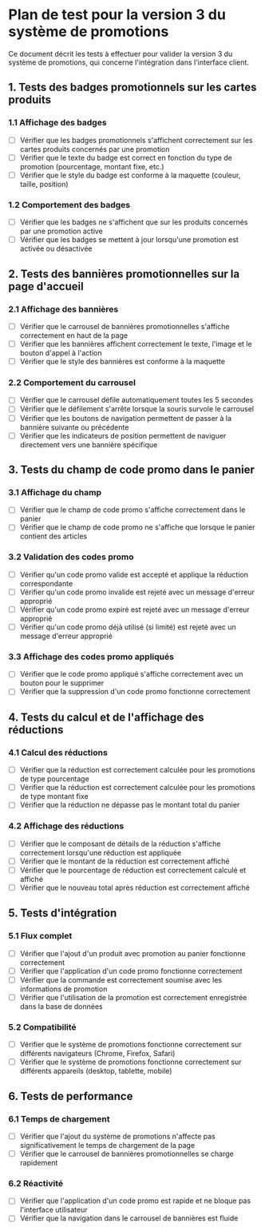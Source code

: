 # Plan de test pour la version 3 du système de promotions

Ce document décrit les tests à effectuer pour valider la version 3 du système de promotions, qui concerne l'intégration dans l'interface client.

## 1. Tests des badges promotionnels sur les cartes produits

### 1.1 Affichage des badges
- [ ] Vérifier que les badges promotionnels s'affichent correctement sur les cartes produits concernés par une promotion
- [ ] Vérifier que le texte du badge est correct en fonction du type de promotion (pourcentage, montant fixe, etc.)
- [ ] Vérifier que le style du badge est conforme à la maquette (couleur, taille, position)

### 1.2 Comportement des badges
- [ ] Vérifier que les badges ne s'affichent que sur les produits concernés par une promotion active
- [ ] Vérifier que les badges se mettent à jour lorsqu'une promotion est activée ou désactivée

## 2. Tests des bannières promotionnelles sur la page d'accueil

### 2.1 Affichage des bannières
- [ ] Vérifier que le carrousel de bannières promotionnelles s'affiche correctement en haut de la page
- [ ] Vérifier que les bannières affichent correctement le texte, l'image et le bouton d'appel à l'action
- [ ] Vérifier que le style des bannières est conforme à la maquette

### 2.2 Comportement du carrousel
- [ ] Vérifier que le carrousel défile automatiquement toutes les 5 secondes
- [ ] Vérifier que le défilement s'arrête lorsque la souris survole le carrousel
- [ ] Vérifier que les boutons de navigation permettent de passer à la bannière suivante ou précédente
- [ ] Vérifier que les indicateurs de position permettent de naviguer directement vers une bannière spécifique

## 3. Tests du champ de code promo dans le panier

### 3.1 Affichage du champ
- [ ] Vérifier que le champ de code promo s'affiche correctement dans le panier
- [ ] Vérifier que le champ de code promo ne s'affiche que lorsque le panier contient des articles

### 3.2 Validation des codes promo
- [ ] Vérifier qu'un code promo valide est accepté et applique la réduction correspondante
- [ ] Vérifier qu'un code promo invalide est rejeté avec un message d'erreur approprié
- [ ] Vérifier qu'un code promo expiré est rejeté avec un message d'erreur approprié
- [ ] Vérifier qu'un code promo déjà utilisé (si limité) est rejeté avec un message d'erreur approprié

### 3.3 Affichage des codes promo appliqués
- [ ] Vérifier que le code promo appliqué s'affiche correctement avec un bouton pour le supprimer
- [ ] Vérifier que la suppression d'un code promo fonctionne correctement

## 4. Tests du calcul et de l'affichage des réductions

### 4.1 Calcul des réductions
- [ ] Vérifier que la réduction est correctement calculée pour les promotions de type pourcentage
- [ ] Vérifier que la réduction est correctement calculée pour les promotions de type montant fixe
- [ ] Vérifier que la réduction ne dépasse pas le montant total du panier

### 4.2 Affichage des réductions
- [ ] Vérifier que le composant de détails de la réduction s'affiche correctement lorsqu'une réduction est appliquée
- [ ] Vérifier que le montant de la réduction est correctement affiché
- [ ] Vérifier que le pourcentage de réduction est correctement calculé et affiché
- [ ] Vérifier que le nouveau total après réduction est correctement affiché

## 5. Tests d'intégration

### 5.1 Flux complet
- [ ] Vérifier que l'ajout d'un produit avec promotion au panier fonctionne correctement
- [ ] Vérifier que l'application d'un code promo fonctionne correctement
- [ ] Vérifier que la commande est correctement soumise avec les informations de promotion
- [ ] Vérifier que l'utilisation de la promotion est correctement enregistrée dans la base de données

### 5.2 Compatibilité
- [ ] Vérifier que le système de promotions fonctionne correctement sur différents navigateurs (Chrome, Firefox, Safari)
- [ ] Vérifier que le système de promotions fonctionne correctement sur différents appareils (desktop, tablette, mobile)

## 6. Tests de performance

### 6.1 Temps de chargement
- [ ] Vérifier que l'ajout du système de promotions n'affecte pas significativement le temps de chargement de la page
- [ ] Vérifier que le carrousel de bannières promotionnelles se charge rapidement

### 6.2 Réactivité
- [ ] Vérifier que l'application d'un code promo est rapide et ne bloque pas l'interface utilisateur
- [ ] Vérifier que la navigation dans le carrousel de bannières est fluide
